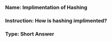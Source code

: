 ### Name: Implimentation of Hashing ###

### Instruction: How is hashing implimented? ###

### Type: Short Answer ###

